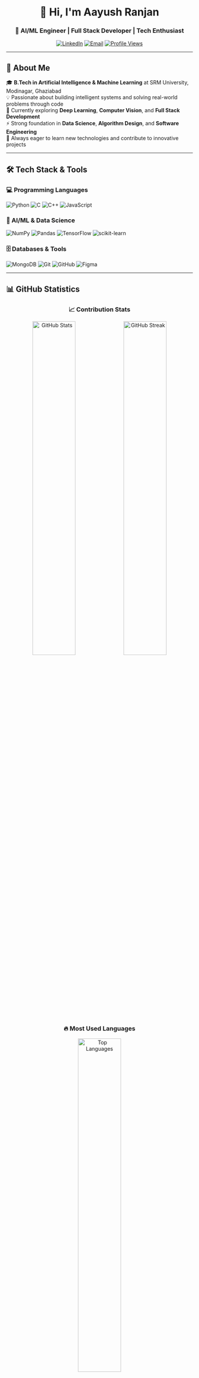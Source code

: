 <div align="center">

# 👋 Hi, I'm Aayush Ranjan

### 🚀 AI/ML Engineer | Full Stack Developer | Tech Enthusiast

[![LinkedIn](https://img.shields.io/badge/LinkedIn-Connect-0077B5?style=for-the-badge&logo=linkedin&logoColor=white)](https://linkedin.com/in/aayush-ranjan-055a41312)
[![Email](https://img.shields.io/badge/Email-Contact-D14836?style=for-the-badge&logo=gmail&logoColor=white)](mailto:aayushranjan26092006@gmail.com)
[![Profile Views](https://visitcount.itsvg.in/api?id=Aayush-Ranjan-26&icon=5&color=3)](https://visitcount.itsvg.in)

</div>

---

## 🎯 About Me

🎓 **B.Tech in Artificial Intelligence & Machine Learning** at SRM University, Modinagar, Ghaziabad  
💡 Passionate about building intelligent systems and solving real-world problems through code  
🌱 Currently exploring **Deep Learning**, **Computer Vision**, and **Full Stack Development**  
⚡ Strong foundation in **Data Science**, **Algorithm Design**, and **Software Engineering**  
🎯 Always eager to learn new technologies and contribute to innovative projects

---

## 🛠️ Tech Stack & Tools

### 💻 Programming Languages
![Python](https://img.shields.io/badge/Python-3670A0?style=for-the-badge&logo=python&logoColor=ffdd54)
![C](https://img.shields.io/badge/C-%2300599C.svg?style=for-the-badge&logo=c&logoColor=white)
![C++](https://img.shields.io/badge/C++-%2300599C.svg?style=for-the-badge&logo=c%2B%2B&logoColor=white)
![JavaScript](https://img.shields.io/badge/JavaScript-%23323330.svg?style=for-the-badge&logo=javascript&logoColor=%23F7DF1E)

### 🤖 AI/ML & Data Science
![NumPy](https://img.shields.io/badge/NumPy-%23013243.svg?style=for-the-badge&logo=numpy&logoColor=white)
![Pandas](https://img.shields.io/badge/Pandas-%23150458.svg?style=for-the-badge&logo=pandas&logoColor=white)
![TensorFlow](https://img.shields.io/badge/TensorFlow-%23FF6F00.svg?style=for-the-badge&logo=TensorFlow&logoColor=white)
![scikit-learn](https://img.shields.io/badge/scikit--learn-%23F7931E.svg?style=for-the-badge&logo=scikit-learn&logoColor=white)

### 🗄️ Databases & Tools
![MongoDB](https://img.shields.io/badge/MongoDB-%234ea94b.svg?style=for-the-badge&logo=mongodb&logoColor=white)
![Git](https://img.shields.io/badge/Git-%23F05033.svg?style=for-the-badge&logo=git&logoColor=white)
![GitHub](https://img.shields.io/badge/GitHub-%23121011.svg?style=for-the-badge&logo=github&logoColor=white)
![Figma](https://img.shields.io/badge/Figma-%23F24E1E.svg?style=for-the-badge&logo=figma&logoColor=white)

---

## 📊 GitHub Statistics

<div align="center">

### 📈 Contribution Stats

<img src="https://github-readme-stats.vercel.app/api?username=Aayush-Ranjan-26&theme=tokyonight&hide_border=true&include_all_commits=true&count_private=true" alt="GitHub Stats" width="48%" />
<img src="https://nirzak-streak-stats.vercel.app/?user=Aayush-Ranjan-26&theme=tokyonight&hide_border=true" alt="GitHub Streak" width="48%" />

### 🔥 Most Used Languages

<img src="https://github-readme-stats.vercel.app/api/top-langs/?username=Aayush-Ranjan-26&theme=tokyonight&hide_border=true&include_all_commits=true&count_private=true&layout=compact" alt="Top Languages" width="48%" />

### 📉 Contribution Graph

[![Aayush's github activity graph](https://github-readme-activity-graph.vercel.app/graph?username=Aayush-Ranjan-26&theme=tokyo-night&hide_border=true)](https://github.com/Aayush-Ranjan-26)

</div>

---

## 🚀 Featured Projects

<div align="center">

[![Boston House Price Prediction](https://github-readme-stats.vercel.app/api/pin/?username=Aayush-Ranjan-26&repo=Boston-House-Price-Prediction&theme=tokyonight&hide_border=true)](https://github.com/Aayush-Ranjan-26/Boston-House-Price-Prediction)
[![GreenPulse](https://github-readme-stats.vercel.app/api/pin/?username=Aayush-Ranjan-26&repo=greenpulse&theme=tokyonight&hide_border=true)](https://github.com/Aayush-Ranjan-26/greenpulse)

</div>

---

## 💭 Random Dev Quote

<div align="center">

![](https://quotes-github-readme.vercel.app/api?type=horizontal&theme=tokyonight)

</div>

---

<div align="center">

### 🤝 Let's Connect!

**Open to collaborations on AI/ML projects and innovative ideas!**

[![LinkedIn](https://img.shields.io/badge/LinkedIn-Let's_Connect-0077B5?style=for-the-badge&logo=linkedin&logoColor=white)](https://linkedin.com/in/aayush-ranjan-055a41312)
[![Email](https://img.shields.io/badge/Email-Drop_a_Message-D14836?style=for-the-badge&logo=gmail&logoColor=white)](mailto:aayushranjan26092006@gmail.com)

---

⭐️ **"Code is like humor. When you have to explain it, it's bad." – Cory House**

![Made with Love](https://img.shields.io/badge/Made%20with-❤️-red?style=for-the-badge)

</div>
